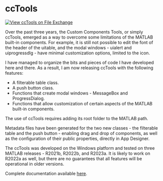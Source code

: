 # ccTools
[![View ccTools on File Exchange](https://www.mathworks.com/matlabcentral/images/matlab-file-exchange.svg)](https://www.mathworks.com/matlabcentral/fileexchange/131274-cctools)

Over the past three years, the Custom Components Tools, or simply ccTools, emerged as a way to overcome some limitations of the MATLAB built-in components. 
For example, it is still not possible to edit the font of the header of the uitable, and the modal windows - uialert and uiprogressdlg - have minimal 
customization options, limited to the icon.

I have managed to organize the bits and pieces of code I have developed here and there. As a result, I am now releasing ccTools with the following features:
* A filterable table class.
* A push button class.
* Functions that create modal windows - MessageBox and ProgressDialog.
* Functions that allow customization of certain aspects of the MATLAB built-in components.

The use of ccTools requires adding its root folder to the MATLAB path. 

Metadata files have been generated for the two new classes - the filterable table and the push button - enabling drag and drop of components, as well as the 
configuration of their public properties, directly in App Designer.

The ccTools was developed on the Windows platform and tested on three MATLAB releases - R2021b, R2022b, and R2023a. It is likely to work on R2022a as well, 
but there are no guarantees that all features will be operational in older versions.

Complete documentation available [here](https://github.com/EricMagalhaesDelgado/ccTools/blob/main/html/ccTools.pdf).
